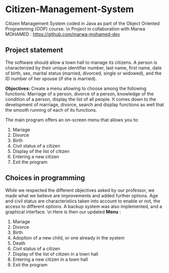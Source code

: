 # Citizen-Management-System
Citizen Management System coded in Java as part of the Object Oriented Programming (OOP) course. \n
Project in collaboration with Marwa MOHAMED : https://github.com/marwa-mohamed-dev

## Project statement

The software should allow a town hall to manage its citizens. A person is characterized by their unique identifier number, last name, first name, date of birth, sex, marital status (married, divorced, single or widowed), and the ID number of her spouse (if she is married).

**Objectives:** Create a menu allowing to choose among the following functions:
Marriage of a person, divorce of a person, knowledge of the condition of a person, display the list of all people. It comes down to the development of marriage, divorce, search and display functions as well that the smooth running of each of its functions.

The main program offers an on-screen menu that allows you to:

1. Mariage
2. Divorce
3. Birth
4. Civil status of a citizen
5. Display of the list of citizen
6. Entering a new citizen
7. Exit the program

## Choices in programming

While we respected the different objectives asked by our professor, we made what we believe are improvements and added further options.
Age and civil status are characteristics taken into account to enable or not, the access to different options.
A backup system was also implemented, and a graphical interface. \n
Here is then our updated **Menu** : 

1. Mariage
2. Divorce
3. Birth
4. Adoption of a new child, or one already in the system
5. Death
6. Civil status of a citizen
7. Display of the list of citizen in a town hall
8. Entering a new citizen in a town hall
9. Exit the program
 
